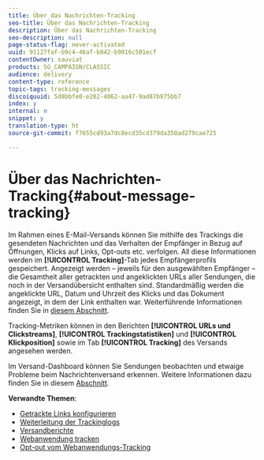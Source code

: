 ```yaml
---
title: Über das Nachrichten-Tracking
seo-title: Über das Nachrichten-Tracking
description: Über das Nachrichten-Tracking
seo-description: null
page-status-flag: never-activated
uuid: 91127faf-b9c4-46af-b842-b9816c501ecf
contentOwner: sauviat
products: SG_CAMPAIGN/CLASSIC
audience: delivery
content-type: reference
topic-tags: tracking-messages
discoiquuid: 5d8bbfe0-e202-4062-aa47-9ad87b975bb7
index: y
internal: n
snippet: y
translation-type: ht
source-git-commit: f7655cd93a7dc8ecd35cd379da350ad279cae725

---
```



# Über das Nachrichten-Tracking{#about-message-tracking}

Im Rahmen eines E-Mail-Versands können Sie mithilfe des Trackings die gesendeten Nachrichten und das Verhalten der Empfänger in Bezug auf Öffnungen, Klicks auf Links, Opt-outs etc. verfolgen. All diese Informationen werden im **[!UICONTROL Tracking]**-Tab jedes Empfängerprofils gespeichert. Angezeigt werden – jeweils für den ausgewählten Empfänger – die Gesamtheit aller getrackten und angeklickten URLs aller Sendungen, die noch in der Versandübersicht enthalten sind. Standardmäßig werden die angeklickte URL, Datum und Uhrzeit des Klicks und das Dokument angezeigt, in dem der Link enthalten war. Weiterführende Informationen finden Sie in [diesem Abschnitt](../../platform/using/editing-a-profile.md#tracking-tab).

Tracking-Metriken können in den Berichten **[!UICONTROL URLs und Clickstreams]**, **[!UICONTROL Trackingstatistiken]** und **[!UICONTROL Klickposition]** sowie im Tab **[!UICONTROL Tracking]** des Versands angesehen werden.

Im Versand-Dashboard können Sie Sendungen beobachten und etwaige Probleme beim Nachrichtenversand erkennen. Weitere Informationen dazu finden Sie in diesem [Abschnitt](../../delivery/using/monitoring-a-delivery.md).

**Verwandte Themen**:

* [Getrackte Links konfigurieren](../../delivery/using/how-to-configure-tracked-links.md)
* [Weiterleitung der Trackinglogs](../../production/using/tracking-logs-issues.md)
* [Versandberichte](../../reporting/using/delivery-reports.md)
* [Webanwendung tracken](../../web/using/tracking-a-web-application.md)
* [Opt-out vom Webanwendungs-Tracking](../../web/using/web-application-tracking-opt-out.md)
